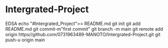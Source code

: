# Intergrated-Project
EDSA
echo "#Intergrated_Project">> README.md
git init
git add README.md
git commit-m"first commit"
git branch -m main
git remote add origin https//github.com/0731963489-MANOTO/Intergrated-Project.git
git push-u origin main
